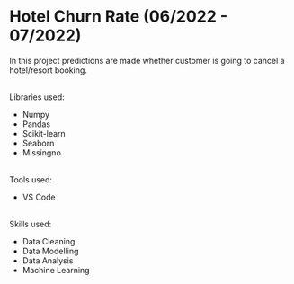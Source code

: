 # Hotel Churn Rate (06/2022 - 07/2022)

In this project predictions are made whether customer is going to cancel a hotel/resort booking. 

<br>Libraries used: 
- Numpy 
- Pandas 
- Scikit-learn 
- Seaborn 
- Missingno

<br>Tools used: 
- VS Code  

<br>Skills used: 
- Data Cleaning 
- Data Modelling 
- Data Analysis 
- Machine Learning

